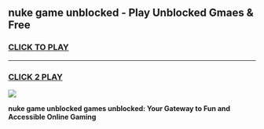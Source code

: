 
## nuke game unblocked - Play Unblocked Gmaes & Free
<h3>
<a href="https://premium.freeplayer.one?title=nuke_game_unblocked&ref=20F">CLICK TO PLAY</a></h3>
<hr>

<h3>
<a href="https://premium.freeplayer.one?title=nuke_game_unblocked&ref=20F">CLICK 2 PLAY</a>
  
</h3>

<a href="https://premium.freeplayer.one?title=nuke_game_unblocked&ref=20F/"><img src="https://clearcache.store/games.png"></a>


**nuke game unblocked games unblocked: Your Gateway to Fun and Accessible Online Gaming**
